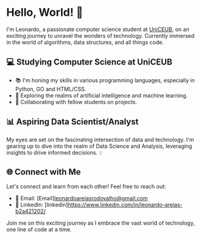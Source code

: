 # Hello, World! 👋

I'm Leonardo, a passionate computer science student at [UniCEUB](https://www.uniceub.br/), on an exciting journey to unravel the wonders of technology. Currently immersed in the world of algorithms, data structures, and all things code.

## 💻 Studying Computer Science at UniCEUB

- 📚 I'm honing my skills in various programming languages, especially in Python, GO and HTML/CSS.
- 🧠 Exploring the realms of artificial intelligence and machine learning.
- 🤝 Collaborating with fellow students on projects.

## 📊 Aspiring Data Scientist/Analyst

My eyes are set on the fascinating intersection of data and technology. I'm gearing up to dive into the realm of Data Science and Analysis, leveraging insights to drive informed decisions. 💡

## 🌐 Connect with Me

Let's connect and learn from each other! Feel free to reach out:

- 📧 Email: [Email]leonardoareiasrodovalho@gmail.com
- 🔗 LinkedIn: [linkedin]https://www.linkedin.com/in/leonardo-areias-b2a421202/

Join me on this exciting journey as I embrace the vast world of technology, one line of code at a time. 
